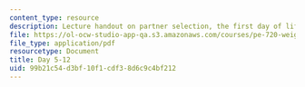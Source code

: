 ```yaml
---
content_type: resource
description: Lecture handout on partner selection, the first day of lifting, and feedback.
file: https://ol-ocw-studio-app-qa.s3.amazonaws.com/courses/pe-720-weight-training-spring-2006/99b21c54d3bf10f1cdf38d6c9c4bf212_day5.pdf
file_type: application/pdf
resourcetype: Document
title: Day 5-12
uid: 99b21c54-d3bf-10f1-cdf3-8d6c9c4bf212
---
```

